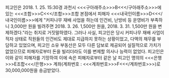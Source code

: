 피고인은 2018. 1. 25. 15:30경 과천시 <<<구아래주소>>>B<<</구아래주소>>>에 있는 <<<조합>>>C<<</조합>>>조합 본점에서 피해자 <<<내국인이름>>>D<<</내국인이름>>>에게 "커피나무 재배 사업을 하는데 인건비, 난방비 등 운영비가 부족하니 3,000만 원을 빌려주면 2018. 3. 26. 1,500만 원을, 2018. 3. 31. 1,500만 원을 변제하겠다."라는 취지로 거짓말하였다.
그러나 사실, 피고인은 당시 커피나무 재배 사업이 적자 상태로 직원들의 인건비도 제대로 지급하지 못하는 상황이었고, 다액의 채무를 부담하고 있었으며, 피고인 소유 부동산은 모두 다른 담보로 제공되어 실질적으로 가치가 없었으므로 피해자로부터 돈을 빌리더라도 이를 변제할 의사나 능력이 없었다.
피고인은 이와 같이 피해자를 기망하여 이에 속은 피해자로부터 같은 날 피고인 명의의 <<<은행>>>E조합<<</은행>>> 계좌(계좌번호 : <<<계좌번호>>>F<<</계좌번호>>>)로 30,000,000원을 송금받았다.